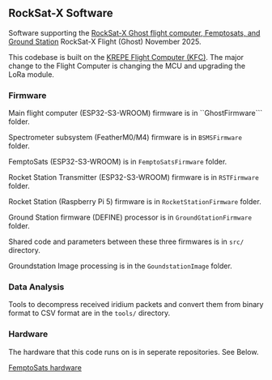 ## RockSat-X Software

Software supporting the [RockSat-X Ghost flight computer, Femptosats, and Ground Station]([https://github.com/krups/RockSatX-Ghost-software]) RockSat-X Flight (Ghost) November 2025.

This codebase is built on the [KREPE Flight Computer (KFC)](https://github.com/krups/iss-software). The major change to the Flight Computer is changing the MCU and upgrading the LoRa module.

### Firmware 
Main flight computer (ESP32-S3-WROOM) firmware is in ``GhostFirmware``` folder.

Spectrometer subsystem (FeatherM0/M4) firmware is in ```BSMSFirmware``` folder.

FemptoSats (ESP32-S3-WROOM) is in  ```FemptoSatsFirmware``` folder.

Rocket Station Transmitter (ESP32-S3-WROOM) firmware is in  ```RSTFirmware``` folder.

Rocket Station (Raspberry Pi 5) firmware is in  ```RocketStationFirmware``` folder.

Ground Station firmware (DEFINE) processor is in ```GroundGtationFirmware``` folder.

Shared code and parameters between these three firmwares is in ```src/``` directory.

Groundstation Image processing is in the ```GoundstationImage``` folder.

### Data Analysis
Tools to decompress received iridium packets and convert them from binary format to CSV format are in the ```tools/``` directory.

### Hardware

The hardware that this code runs on is in seperate repositories. See Below.

[FemptoSats hardware](https://github.com/krups/KRUPS-FemtoSat)
